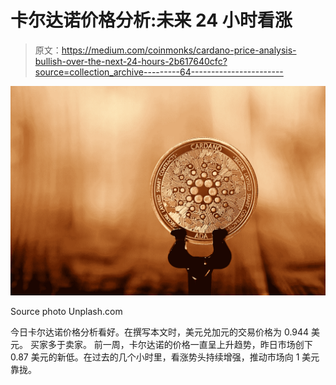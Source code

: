 # 卡尔达诺价格分析:未来 24 小时看涨

> 原文：<https://medium.com/coinmonks/cardano-price-analysis-bullish-over-the-next-24-hours-2b617640cfc?source=collection_archive---------64----------------------->

![](img/a83098bee4046c9751f352c360bd0d87.png)

Source photo Unplash.com

今日卡尔达诺价格分析看好。在撰写本文时，美元兑加元的交易价格为 0.944 美元。
买家多于卖家。
前一周，卡尔达诺的价格一直呈上升趋势，昨日市场创下 0.87 美元的新低。在过去的几个小时里，看涨势头持续增强，推动市场向 1 美元靠拢。